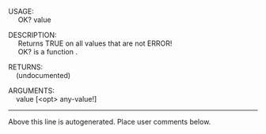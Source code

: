 USAGE:  
&nbsp;&nbsp;&nbsp;&nbsp;&nbsp;OK?&nbsp;value&nbsp;  
  
DESCRIPTION:  
&nbsp;&nbsp;&nbsp;&nbsp;&nbsp;Returns&nbsp;TRUE&nbsp;on&nbsp;all&nbsp;values&nbsp;that&nbsp;are&nbsp;not&nbsp;ERROR!  
&nbsp;&nbsp;&nbsp;&nbsp;&nbsp;OK?&nbsp;is&nbsp;a&nbsp;function&nbsp;.  
  
RETURNS:  
&nbsp;&nbsp;&nbsp;&nbsp;(undocumented)  
  
ARGUMENTS:  
&nbsp;&nbsp;&nbsp;&nbsp;value&nbsp;[&lt;opt&gt;&nbsp;any-value!]  
___
Above this line is autogenerated. Place user comments below.